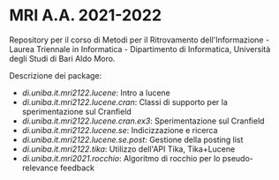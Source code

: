 MRI A.A. 2021-2022
=====================

Repository per il corso di Metodi per il Ritrovamento dell'Informazione - Laurea Triennale in Informatica - Dipartimento di Informatica, Università degli Studi di Bari Aldo Moro.

Descrizione dei package:

* *di.uniba.it.mri2122.lucene*: Intro a lucene
* *di.uniba.it.mri2122.lucene.cran*: Classi di supporto per la sperimentazione sul Cranfield
* *di.uniba.it.mri2122.lucene.cran.ex3*: Sperimentazione sul Cranfield
* *di.uniba.it.mri2122.lucene.se*: Indicizzazione e ricerca
* *di.uniba.it.mri2122.lucene.se.post*: Gestione della posting list
* *di.uniba.it.mri2122.tika*: Utilizzo dell'API Tika, Tika+Lucene
* *di.uniba.it.mri2021.rocchio*: Algoritmo di rocchio per lo pseudo-relevance feedback
